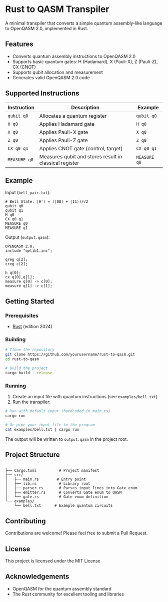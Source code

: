 # Rust to QASM Transpiler

A minimal transpiler that converts a simple quantum assembly-like language to OpenQASM 2.0, implemented in Rust.

## Features

- Converts quantum assembly instructions to OpenQASM 2.0
- Supports basic quantum gates: H (Hadamard), X (Pauli-X), Z (Pauli-Z), CX (CNOT)
- Supports qubit allocation and measurement
- Generates valid OpenQASM 2.0 code

## Supported Instructions

| Instruction | Description | Example |
|-------------|-------------|----------|
| `qubit q0` | Allocates a quantum register | `qubit q0` |
| `H q0` | Applies Hadamard gate | `H q0` |
| `X q0` | Applies Pauli-X gate | `X q0` |
| `Z q0` | Applies Pauli-Z gate | `Z q0` |
| `CX q0 q1` | Applies CNOT gate (control, target) | `CX q0 q1` |
| `MEASURE q0` | Measures qubit and stores result in classical register | `MEASURE q0` |

## Example

Input (`bell_pair.txt`):
```
# Bell State: |Φ⁺⟩ = (|00⟩ + |11⟩)/√2
qubit q0
qubit q1
H q0
CX q0 q1
MEASURE q0
MEASURE q1
```

Output (`output.qasm`):
```qasm
OPENQASM 2.0;
include "qelib1.inc";

qreg q[2];
creg c[2];

h q[0];
cx q[0],q[1];
measure q[0] -> c[0];
measure q[1] -> c[1];
```

## Getting Started

### Prerequisites

- [Rust](https://www.rust-lang.org/tools/install) (edition 2024)

### Building

```bash
# Clone the repository
git clone https://github.com/yourusername/rust-to-qasm.git
cd rust-to-qasm

# Build the project
cargo build --release
```

### Running

1. Create an input file with quantum instructions (see `examples/bell.txt`)
2. Run the transpiler:

```bash
# Run with default input (hardcoded in main.rs)
cargo run

# Or pipe your input file to the program
cat examples/bell.txt | cargo run
```

The output will be written to `output.qasm` in the project root.

## Project Structure

```
.
├── Cargo.toml          # Project manifest
├── src/
│   ├── main.rs        # Entry point
│   ├── lib.rs          # Library root
│   ├── parser.rs       # Parses input lines into Gate enum
│   ├── emitter.rs      # Converts Gate enum to QASM
│   └── gate.rs         # Gate enum definition
└── examples/
    └── bell.txt      # Example quantum circuits
```

## Contributing

Contributions are welcome! Please feel free to submit a Pull Request.

## License

This project is licensed under the MIT License 
## Acknowledgements

- OpenQASM for the quantum assembly standard
- The Rust community for excellent tooling and libraries